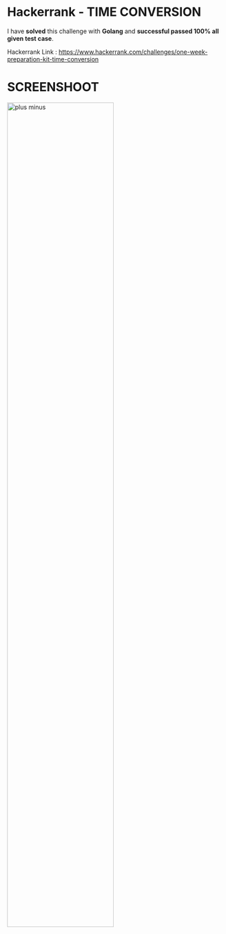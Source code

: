 # Hackerrank - TIME CONVERSION
I have **solved** this challenge with **Golang** and **successful passed 100% all given test case**.

Hackerrank Link : https://www.hackerrank.com/challenges/one-week-preparation-kit-time-conversion

# SCREENSHOOT
<img style="width:70%;" alt="plus minus" src="" />